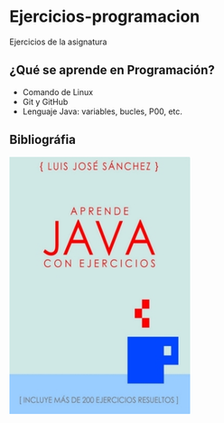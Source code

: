 # Ejercicios-programacion
Ejercicios de la asignatura 

## ¿Qué se aprende en Programación?

* Comando de Linux
* Git y GitHub
* Lenguaje Java: variables, bucles, P00, etc.

## Bibliográfia

<img src="imagenes/aprende-java.jpg" width="320px">
